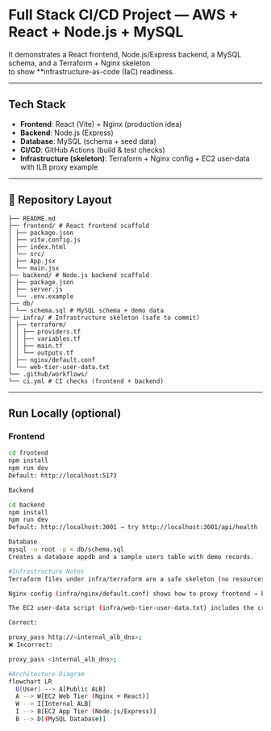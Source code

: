 # Full Stack CI/CD Project — AWS + React + Node.js + MySQL  
It demonstrates a React frontend, Node.js/Express backend, a MySQL schema, and a Terraform + Nginx skeleton  
to show **infrastructure-as-code (IaC) readiness.  

---

##  Tech Stack
- **Frontend**: React (Vite) + Nginx (production idea)
- **Backend**: Node.js (Express)
- **Database**: MySQL (schema + seed data)
- **CI/CD**: GitHub Actions (build & test checks)
- **Infrastructure (skeleton)**: Terraform + Nginx config + EC2 user-data with ILB proxy example

---

## 📂 Repository Layout
```
├── README.md
├── frontend/ # React frontend scaffold
│ ├── package.json
│ ├── vite.config.js
│ ├── index.html
│ └── src/
│ ├── App.jsx
│ └── main.jsx
├── backend/ # Node.js backend scaffold
│ ├── package.json
│ ├── server.js
│ └── .env.example
├── db/
│ └── schema.sql # MySQL schema + demo data
├── infra/ # Infrastructure skeleton (safe to commit)
│ ├── terraform/
│ │ ├── providers.tf
│ │ ├── variables.tf
│ │ ├── main.tf
│ │ └── outputs.tf
│ ├── nginx/default.conf
│ └── web-tier-user-data.txt
└── .github/workflows/
└── ci.yml # CI checks (frontend + backend)

```


---

##  Run Locally (optional)

### Frontend
```bash
cd frontend
npm install
npm run dev
Default: http://localhost:5173

Backend

cd backend
npm install
npm run dev
Default: http://localhost:3001 → try http://localhost:3001/api/health

Database
mysql -u root -p < db/schema.sql
Creates a database appdb and a sample users table with demo records.

#Infrastructure Notes
Terraform files under infra/terraform are a safe skeleton (no resources created).

Nginx config (infra/nginx/default.conf) shows how to proxy frontend → backend via Internal ALB.

The EC2 user-data script (infra/web-tier-user-data.txt) includes the critical fix for Nginx:

Correct:

proxy_pass http://<internal_alb_dns>;
❌ Incorrect:

proxy_pass <internal_alb_dns>;

#Architecture Diagram
flowchart LR
  U[User] --> A[Public ALB]
  A --> W[EC2 Web Tier (Nginx + React)]
  W --> I[Internal ALB]
  I --> B[EC2 App Tier (Node.js/Express)]
  B --> D[(MySQL Database)]
